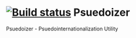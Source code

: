 [![Build status](https://ci.appveyor.com/api/projects/status/fea1a9uq0qiw52ax)](https://ci.appveyor.com/project/ScottHanselman/psuedoizer)
Psuedoizer
==========

Psuedoizer - Psuedointernationalization Utility

